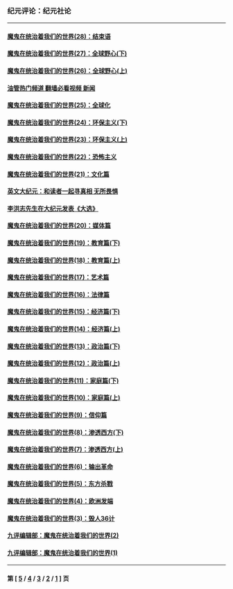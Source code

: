 ### 纪元评论：纪元社论
---
#### [魔鬼在统治着我们的世界(28)：结束语](../../pages/nsc422/n10936246.md?01060330) 
#### [魔鬼在统治着我们的世界(27)：全球野心(下)](../../pages/nsc422/n10928319.md?01060330) 
#### [魔鬼在统治着我们的世界(26)：全球野心(上)](../../pages/nsc422/n10900318.md?01060330) 
#### [油管热门频道 翻墙必看视频 新闻](ok?01060330)
#### [魔鬼在统治着我们的世界(25)：全球化](../../pages/nsc422/n10788205.md?01060330) 
#### [魔鬼在统治着我们的世界(24)：环保主义(下)](../../pages/nsc422/n10695307.md?01060330) 
#### [魔鬼在统治着我们的世界(23)：环保主义(上)](../../pages/nsc422/n10688613.md?01060330) 
#### [魔鬼在统治着我们的世界(22)：恐怖主义](../../pages/nsc422/n10614727.md?01060330) 
#### [魔鬼在统治着我们的世界(21)：文化篇](../../pages/nsc422/n10597706.md?01060330) 
#### [英文大纪元：和读者一起寻真相 无所畏惧](../../pages/nsc422/n12542027.md?01060330) 
#### [李洪志先生在大纪元发表《大选》](../../pages/nsc422/n12534746.md?01060330) 
#### [魔鬼在统治着我们的世界(20)：媒体篇](../../pages/nsc422/n10586579.md?01060330) 
#### [魔鬼在统治着我们的世界(19)：教育篇(下)](../../pages/nsc422/n10564808.md?01060330) 
#### [魔鬼在统治着我们的世界(18)：教育篇(上)](../../pages/nsc422/n10526970.md?01060330) 
#### [魔鬼在统治着我们的世界(17)：艺术篇](../../pages/nsc422/n10499093.md?01060330) 
#### [魔鬼在统治着我们的世界(16)：法律篇](../../pages/nsc422/n10485969.md?01060330) 
#### [魔鬼在统治着我们的世界(15)：经济篇(下)](../../pages/nsc422/n10469975.md?01060330) 
#### [魔鬼在统治着我们的世界(14)：经济篇(上)](../../pages/nsc422/n10457370.md?01060330) 
#### [魔鬼在统治着我们的世界(13)：政治篇(下)](../../pages/nsc422/n10448270.md?01060330) 
#### [魔鬼在统治着我们的世界(12)：政治篇(上)](../../pages/nsc422/n10444576.md?01060330) 
#### [魔鬼在统治着我们的世界(11)：家庭篇(下)](../../pages/nsc422/n10440961.md?01060330) 
#### [魔鬼在统治着我们的世界(10)：家庭篇(上)](../../pages/nsc422/n10435448.md?01060330) 
#### [魔鬼在统治着我们的世界(9)：信仰篇](../../pages/nsc422/n10432159.md?01060330) 
#### [魔鬼在统治着我们的世界(8)：渗透西方(下)](../../pages/nsc422/n10429603.md?01060330) 
#### [魔鬼在统治着我们的世界(7)：渗透西方(上)](../../pages/nsc422/n10426013.md?01060330) 
#### [魔鬼在统治着我们的世界(6)：输出革命](../../pages/nsc422/n10421536.md?01060330) 
#### [魔鬼在统治着我们的世界(5)：东方杀戮](../../pages/nsc422/n10417707.md?01060330) 
#### [魔鬼在统治着我们的世界(4)：欧洲发端](../../pages/nsc422/n10414890.md?01060330) 
#### [魔鬼在统治着我们的世界(3)：毁人36计](../../pages/nsc422/n10411583.md?01060330) 
#### [九评编辑部：魔鬼在统治着我们的世界(2)](../../pages/nsc422/n10410036.md?01060330) 
#### [九评编辑部：魔鬼在统治着我们的世界(1)](../../pages/nsc422/n10406825.md?01060330) 

---
#### 第 [ [5](./5.md?01060330) / [4](./4.md?01060330) / [3](./3.md?01060330) / [2](./2.md?01060330) / [1](./1.md?01060330) ] 页
